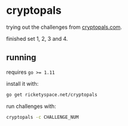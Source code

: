 # cryptopals

trying out the challenges from [cryptopals.com][cp].

finished set 1, 2, 3 and 4.

[cp]: https://cryptopals.com

## running

requires `go >= 1.11`

install it with:

```bash
go get ricketyspace.net/cryptopals
```

run challenges with:

```bash
cryptopals -c CHALLENGE_NUM
```
